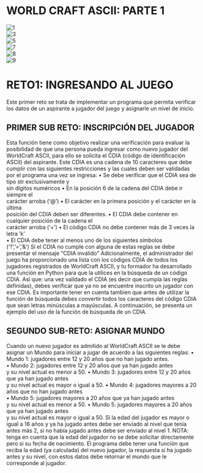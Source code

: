 # WORLD CRAFT ASCII: PARTE 1
![1](https://user-images.githubusercontent.com/104838545/168876197-abd51d6d-b848-41ef-b724-cf27ab306aa1.png)<br>
![3](https://user-images.githubusercontent.com/104838545/168876198-1675789a-3457-4cb9-ae43-2d43190a6101.png)<br>
![5](https://user-images.githubusercontent.com/104838545/168876201-6531478e-39be-41b6-b447-87e98a288209.png)<br>
![7](https://user-images.githubusercontent.com/104838545/168876202-95505484-3eac-4aeb-ab08-977b67be10a8.png)<br>
![8](https://user-images.githubusercontent.com/104838545/168876203-39b360ef-d96a-4372-8d9b-bc624c1bcf4f.png)<br>
![9](https://user-images.githubusercontent.com/104838545/168876204-f5bff69c-d117-4aa9-bb4d-d5a918f03ac6.png)<br>


<h1>RETO1: INGRESANDO AL JUEGO</h1>
Este primer reto se trata de implementar un programa que
permita verificar los datos de un aspirante a jugador del juego y
asignarle un nivel de inicio.
<h2>PRIMER SUB RETO: INSCRIPCIÓN DEL JUGADOR</h2>
Esta función tiene como objetivo realizar una verificación para
evaluar la posibilidad de que una persona pueda ingresar como
nuevo jugador del WorldCraft ASCII, para ello se solicita el CDIA
(código de identificación ASCII) del aspirante. Este CDIA es una
cadena de 10 caracteres que debe cumplir con las siguientes
restricciones y las cuales deben ser validadas por el programa una
vez se ingresa:
• Se debe verificar que el CDIA sea de tipo str exclusivamente y<br>
sin dígitos numéricos
• En la posición 6 de la cadena del CDIA debe ir siempre el<br>
carácter arroba (‘@’)
• El carácter en la primera posición y el carácter en la última<br>
posición del CDIA deben ser diferentes.
• El CDIA debe contener en cualquier posición de la cadena el<br>
carácter arroba (‘+’)
• El código CDIA no debe contener más de 3 veces la letra ’k’<br>
• El CDIA debe tener al menos uno de los siguientes símbolos<br>
(‘?’,’=’,’&’)
Si el CDIA no cumple con alguna de estas reglas se debe presentar
el mensaje “CDIA inválido”
Adicionalmente, el administrador del juego ha proporcionado una
lista con los códigos CDIA de todos los jugadores registrados de
WorldCraft ASCII, y tu formador ha desarrollado una función en
Python para que la utilices en la búsqueda de un código CDIA. Así
que: una vez validado el CDIA (es decir que cumpla las reglas
definidas), debes verificar que ya no se encuentre inscrito un
jugador con ese CDIA. Es importante tener en cuenta tambien que
antes de utilizar la función de búsqueda debes convertir todos los
caracteres del código CDIA que sean letras minúsculas a
mayúsculas.
A continuación, se presenta un ejemplo del uso de la función de
búsqueda de un CDIA.
<h2>SEGUNDO SUB-RETO: ASIGNAR MUNDO</h2>
Cuando un nuevo jugador es admitido al WorldCraft ASCII se le
debe asignar un Mundo para iniciar a jugar de acuerdo a las
siguientes reglas:
• Mundo 1: jugadores entre 12 y 20 años que no han jugado antes.<br>
• Mundo 2: jugadores entre 12 y 20 años que ya han jugado antes<br>
y su nivel actual es menor a 50.
• Mundo 3: jugadores entre 12 y 20 años que ya han jugado antes<br>
y su nivel actual es mayor o igual a 50.
• Mundo 4: jugadores mayores a 20 años que no han jugado antes<br>
• Mundo 5: jugadores mayores a 20 años que ya han jugado antes<br>
y su nivel actual es menor a 50.
• Mundo 5: jugadores mayores a 20 años que ya han jugado antes<br>
y su nivel actual es mayor o igual a 50.
Si la edad del jugador es mayor o igual a 16 años y ya ha jugado
antes debe ser enviado al nivel que tenía antes más 2, si no había
jugado antes debe ser enviado al nivel 1.
NOTA: tenga en cuenta que la edad del jugador no se debe solicitar
directamente pero si su fecha de nacimiento.
El programa debe tener una función que reciba la edad (ya
calculada) del nuevo jugador, la respuesta si ha jugado antes y su
nivel, con estos datos debe retornar el mundo que le corresponde al
jugador. 

